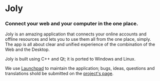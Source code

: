 # Joly
### Connect your web and your computer in the one place.
Joly is an amazing application that connects your online accounts and offline resources and lets you to use them all from the one place, simply. The app is all about clear and unified experience of the combination of the Web and the Desktop.

Joly is built using C++ and Qt; it is ported to Windows and Linux.

We use [Launchpad](https://launchpad.net) to maintain the application; bugs, ideas, questions and translations shold be submitted on the [project's page](https://launchpad.net/jolyapp).
